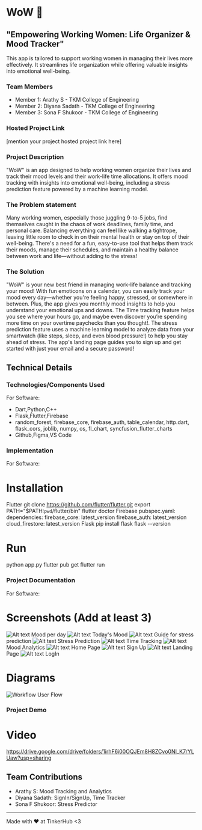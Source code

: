 # WoW 🎯


## "Empowering Working Women: Life Organizer & Mood Tracker"
This app is tailored to support working women in managing their lives more effectively. It streamlines life organization while offering valuable insights into emotional well-being.


### Team Members
- Member 1: Arathy S - TKM College of Engineering
- Member 2: Diyana Sadath - TKM College of Engineering
- Member 3: Sona F Shukoor - TKM College of Engineering

### Hosted Project Link
[mention your project hosted project link here]

### Project Description
"WoW" is an app designed to help working women organize their lives and track their mood levels and their work-life time allocations. It offers mood tracking with insights into emotional well-being, including a stress prediction feature powered by a machine learning model. 

### The Problem statement
Many working women, especially those juggling 9-to-5 jobs, find themselves caught in the chaos of work deadlines, family time, and personal care. Balancing everything can feel like walking a tightrope, leaving little room to check in on their mental health or stay on top of their well-being. There's a need for a fun, easy-to-use tool that helps them track their moods, manage their schedules, and maintain a healthy balance between work and life—without adding to the stress!

### The Solution
"WoW" is your new best friend in managing work-life balance and tracking your mood! With fun emoticons on a calendar, you can easily track your mood every day—whether you're feeling happy, stressed, or somewhere in between. Plus, the app gives you monthly mood insights to help you understand your emotional ups and downs. The Time tracking feature helps you see where your hours go, and maybe even discover you’re spending more time on your overtime paychecks than you thought!. The stress prediction feature uses a machine learning model to analyze data from your smartwatch (like steps, sleep, and even blood pressure!) to help you stay ahead of stress. The app's landing page guides you to sign up and get started with just your email and a secure password!

## Technical Details
### Technologies/Components Used
For Software:
- Dart,Python,C++
- Flask,Flutter,Firebase
- random_forest, firebase_core, firebase_auth, table_calendar, http.dart, flask_cors, joblib, numpy, os, fl_chart, syncfusion_flutter_charts
- Github,Figma,VS Code

### Implementation
For Software:
# Installation
Flutter
    git clone https://github.com/flutter/flutter.git
    export PATH="$PATH:`pwd`/flutter/bin"
    flutter doctor
Firebase
    pubspec.yaml:
        dependencies:
          firebase_core: latest_version
          firebase_auth: latest_version
          cloud_firestore: latest_version
Flask
    pip install flask
    flask --version


# Run
python app.py
flutter pub get
flutter run

### Project Documentation
For Software:

# Screenshots (Add at least 3)
![Alt text](https://github.com/user-attachments/assets/fa623927-9a0c-4c5b-95b9-e4b3aedb2c44)
Mood per day
![Alt text](https://github.com/user-attachments/assets/18a45189-47e8-482f-95f0-b792b39b99a0)
Today's Mood 
![Alt text](https://github.com/user-attachments/assets/9191379c-8efe-43c2-9901-35c2c3d4b060)
Guide for stress prediction
![Alt text](https://github.com/user-attachments/assets/8bca1a68-fdb4-4527-81e7-ffab6e6b1094)
Stress Prediction
![Alt text](https://github.com/user-attachments/assets/63db5808-f4f2-4517-9147-ccb4e63dfa8d)
Time Tracking
![Alt text](https://github.com/user-attachments/assets/da2d10ca-f08b-4a07-af75-3b4d9aa0eed7)
Mood Analytics
![Alt text](https://github.com/user-attachments/assets/499e7418-2676-4ae4-aca3-d66fd57c21eb)
Home Page
![Alt text](https://github.com/user-attachments/assets/08a2adcf-228d-46d6-b32e-c643619814b7)
Sign Up
![Alt text](https://github.com/user-attachments/assets/6cdc7f73-afe4-4508-82e6-60e1cc13a9d9)
Landing Page
![Alt text](https://github.com/user-attachments/assets/4f72075d-164b-403a-9787-40894496c2b5)
LogIn




# Diagrams
![Workflow](https://github.com/user-attachments/assets/539fa2f3-b651-4564-8e86-dc9c1c0f023f)
User Flow


### Project Demo
# Video
https://drive.google.com/drive/folders/1irhF6i00OQJEm8H8ZCvo0NI_K7rYLUaw?usp=sharing



## Team Contributions
- Arathy S: Mood Tracking and Analytics
- Diyana Sadath: SignIn/SignUp, Time Tracker
- Sona F Shukoor: Stress Predictor 

---
Made with ❤️ at TinkerHub <3

